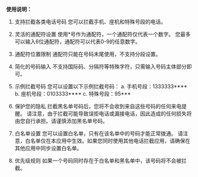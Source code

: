 **使用说明：**

1. 支持拦截各类电话号码
   您可以拦截手机、座机和特殊号段的电话。

2. 灵活的通配符设置
   使用*号作为通配符，一个通配符仅代表一个数字。
   您最多可以输入6位通配符，通配符可以代表0-9的任意数字。

3. 通配符位置限制
   通配符只能在号码末尾使用，不支持分段设置。

4. 简化的号码输入
   不支持国际码、分隔符等特殊字符，只需输入号码主体部分即可。

5. 示例拦截号码
   您可以设置以下示例拦截号码：
    ​a. 手机号段：1333333****
    ​b. 座机号段：0103333****
    ​c. 特殊号段：95***

6. 保护您的隐私
   拦截黑名单号码后，您将不会收到来自这些号码的任何来电提醒。
   请注意，由于拦截可能导致误拒电话或漏接电话，因此造成的任何损失将由您自行承担。请谨慎添加黑名单号码。

7. 白名单设置
   您可以设置白名单，只有在该名单中的号码才能正常拨通。
   请注意，白名单仅在本应用中生效。如果您同时使用其他电话拦截应用，请确保在其他应用中同步设置白名单。

8. 优先级规则
   如果一个号码同时存在于白名单和黑名单中，该号码将不会被拦截。
